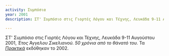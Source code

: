 ```yaml
---
activity: Συμπόσια
year: 2001
description: ΣΤ' Συμπόσιο στις Γιορτές Λόγου και Τέχνης, Λευκάδα 9-11 Αυγούστου 2001, *Έτος Άγγελου Σικελιανού. 50 χρόνια από το θάνατό του.* Τα [*Πρακτικά*](/publications/praktika_symposiwn/praktika_symposiou_06.html) εκδόθηκαν το 2002.

---
```


ΣΤ' Συμπόσιο στις Γιορτές Λόγου και Τέχνης, Λευκάδα 9-11 Αυγούστου 2001, *Έτος Άγγελου Σικελιανού. 50 χρόνια από το θάνατό του.* Τα [*Πρακτικά*](/publications/praktika_symposiwn/praktika_symposiou_06.html) εκδόθηκαν το 2002.
